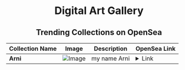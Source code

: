 <div align="center">

# Digital Art Gallery

## Trending Collections on OpenSea

| Collection Name                       | Image                                                                                     | Description                       | OpenSea Link                                                                                          |
|---------------------------------------|-------------------------------------------------------------------------------------------|-----------------------------------|--------------------------------------------------------------------------------------------------------|
| **Arni** | ![Image](https://i.seadn.io/s/raw/files/9e749e2302f38f71ae13d8a1eff42a15.jpg?w=500&auto=format?w=200&auto=format) | my name Arni | <details><summary>Link</summary>[Arni](https://opensea.io/collection/arni-10)</details> |

</div>